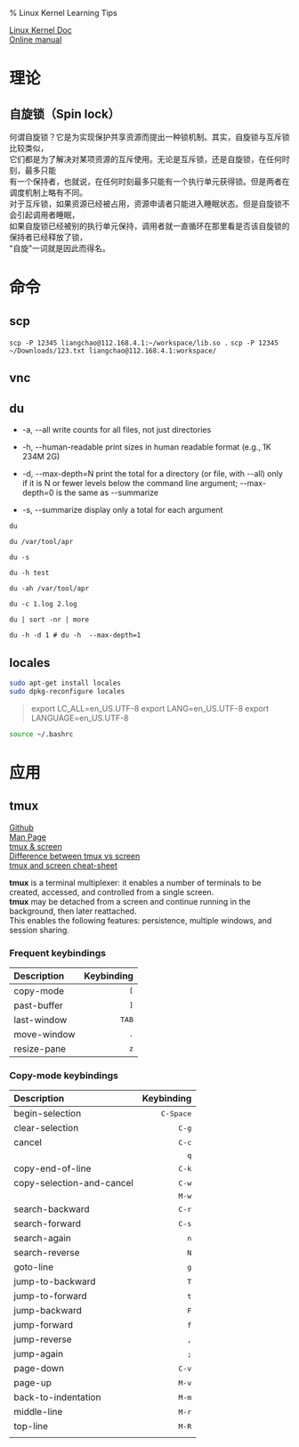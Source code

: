 % Linux Kernel Learning Tips

<link id="linkstyle" rel='stylesheet' href='css/markdown.css'/>

[Linux Kernel Doc](https://www.kernel.org/doc/)  
[Online manual](http://man7.org/index.html)  

理论
====

自旋锁（Spin lock）
-------------------

何谓自旋锁？它是为实现保护共享资源而提出一种锁机制。其实，自旋锁与互斥锁比较类似，  
它们都是为了解决对某项资源的互斥使用。无论是互斥锁，还是自旋锁，在任何时刻，最多只能  
有一个保持者，也就说，在任何时刻最多只能有一个执行单元获得锁。但是两者在调度机制上略有不同。  
对于互斥锁，如果资源已经被占用，资源申请者只能进入睡眠状态。但是自旋锁不会引起调用者睡眠，  
如果自旋锁已经被别的执行单元保持，调用者就一直循环在那里看是否该自旋锁的保持者已经释放了锁，  
"自旋"一词就是因此而得名。  

命令
====

scp
---

`scp -P 12345 liangchao@112.168.4.1:~/workspace/lib.so .`
`scp -P 12345 ~/Downloads/123.txt liangchao@112.168.4.1:workspace/`

vnc
---


du
--

* -a, --all
 write counts for all files, not just directories

* -h, --human-readable
  print sizes in human readable format (e.g., 1K 234M 2G)

* -d, --max-depth=N
  print the total for a directory (or file, with --all) only if it is N or fewer levels below the command line argument;  --max-depth=0 is the same as --summarize

* -s, --summarize
  display only a total for each argument

``` shell
du

du /var/tool/apr

du -s

du -h test

du -ah /var/tool/apr

du -c 1.log 2.log

du | sort -nr | more

du -h -d 1 # du -h  --max-depth=1
```

locales
-------

``` bash
sudo apt-get install locales
sudo dpkg-reconfigure locales
```

> export LC_ALL=en_US.UTF-8
> export LANG=en_US.UTF-8
> export LANGUAGE=en_US.UTF-8

``` bash
source ~/.bashrc
```

应用
====

tmux
----

[Github](https://github.com/tmux/tmux)  
[Man Page](http://man.openbsd.org/OpenBSD-current/man1/tmux.1)  
[tmux & screen](https://blog.csdn.net/taiyang1987912/article/details/41551987)  
[Difference between tmux vs screen](https://wtanaka.com/node/8136)  
[tmux and screen cheat-sheet](http://www.dayid.org/comp/tm.html)  

**tmux** is a terminal multiplexer: it enables a number of terminals to be created, accessed, and controlled from a single screen.  
**tmux** may be detached from a screen and continue running in the background, then later reattached.  
This enables the following features: persistence, multiple windows, and session sharing.  

### Frequent keybindings ###

| Description |     Keybinding |
|:------------|---------------:|
| copy-mode   |   <kbd>[</kbd> |
| past-buffer |   <kbd>]</kbd> |
| last-window | <kbd>TAB</kbd> |
| move-window |   <kbd>.</kbd> |
| resize-pane |   <kbd>z</kbd> |

### Copy-mode keybindings ###

| Description               |         Keybinding |
|:--------------------------|-------------------:|
| begin-selection           | <kbd>C-Space</kbd> |
| clear-selection           |     <kbd>C-g</kbd> |
| cancel                    |     <kbd>C-c</kbd> |
|                           |       <kbd>q</kbd> |
| copy-end-of-line          |     <kbd>C-k</kbd> |
| copy-selection-and-cancel |     <kbd>C-w</kbd> |
|                           |     <kbd>M-w</kbd> |
| search-backward           |     <kbd>C-r</kbd> |
| search-forward            |     <kbd>C-s</kbd> |
| search-again              |       <kbd>n</kbd> |
| search-reverse            |       <kbd>N</kbd> |
| goto-line                 |       <kbd>g</kbd> |
| jump-to-backward          |       <kbd>T</kbd> |
| jump-to-forward           |       <kbd>t</kbd> |
| jump-backward             |       <kbd>F</kbd> |
| jump-forward              |       <kbd>f</kbd> |
| jump-reverse              |       <kbd>,</kbd> |
| jump-again                |       <kbd>;</kbd> |
| page-down                 |     <kbd>C-v</kbd> |
| page-up                   |     <kbd>M-v</kbd> |
| back-to-indentation       |     <kbd>M-m</kbd> |
| middle-line               |     <kbd>M-r</kbd> |
| top-line                  |     <kbd>M-R</kbd> |
|                           |                    |
